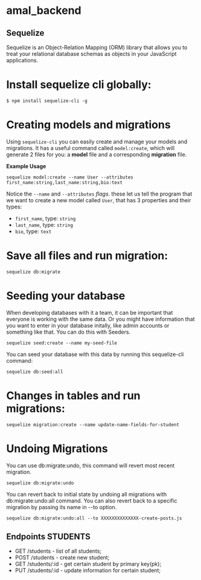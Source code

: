 # amal_backend
## Sequelize

Sequelize is an Object-Relation Mapping (ORM) library that allows you to treat your relational database schemas as objects in your JavaScript applications.

# Install sequelize cli globally:
```
$ npm install sequelize-cli -g
```
# Creating models and migrations
Using `sequelize-cli` you can easily create and manage your models and migrations. It has a useful command called `model:create`, which will generate 2 files for you: a __model__ file and a corresponding __migration__ file.

__Example Usage__
```
sequelize model:create --name User --attributes first_name:string,last_name:string,bio:text
```

Notice the `--name` and `--attributes` _flags_. these let us tell the program that we want to create a new model called `User`, that has 3 properties and their types:
  - `first_name`, type: `string`
  - `last_name`, type: `string`
  - `bio`, type: `text`

# Save all files and run migration:
```
sequelize db:migrate
```

# Seeding your database

When developing databases with it a team, it can be important that everyone is working with the same data. Or you might have information that you want to enter in your database initally, like admin accounts or something like that. You can do this with Seeders.

```
sequelize seed:create --name my-seed-file
```

You can seed your database with this data by running this sequelize-cli command:

```
sequelize db:seed:all
```

# Changes in tables and run migrations:
```
sequelize migration:create --name update-name-fields-for-student
```

# Undoing Migrations
You can use db:migrate:undo, this command will revert most recent migration.
```
sequelize db:migrate:undo
```
You can revert back to initial state by undoing all migrations with db:migrate:undo:all command. You can also revert back to a specific migration by passing its name in --to option.
```
sequelize db:migrate:undo:all --to XXXXXXXXXXXXXX-create-posts.js
```

## Endpoints STUDENTS

* GET /students - list of all students;
* POST /students - create new student;
* GET /students/:id - get certain student by primary key(pk);
* PUT /students/:id - update information for certain student;